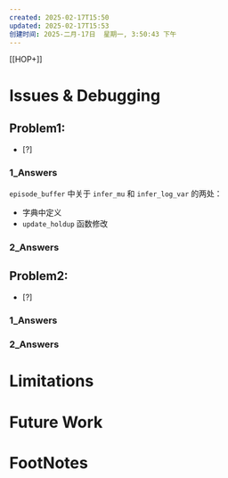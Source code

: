 ```yaml
---
created: 2025-02-17T15:50
updated: 2025-02-17T15:53
创建时间: 2025-二月-17日  星期一, 3:50:43 下午
---
```

[[HOP+]]


# Issues & Debugging

## Problem1: 
- [?] 

### 1_Answers
`episode_buffer` 中关于 `infer_mu` 和 `infer_log_var` 的两处：
- 字典中定义
- `update_holdup` 函数修改

### 2_Answers



## Problem2: 
- [?] 

### 1_Answers


### 2_Answers



# Limitations
# Future Work
# FootNotes